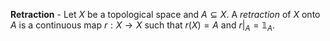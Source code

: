 **Retraction** - Let $X$ be a topological space and $A \subseteq X.$ A *retraction* of $X$ onto $A$ is a continuous map $r: X \rightarrow X$ such that $r(X) = A$ and $r|_A = \mathbb{1}_A.$